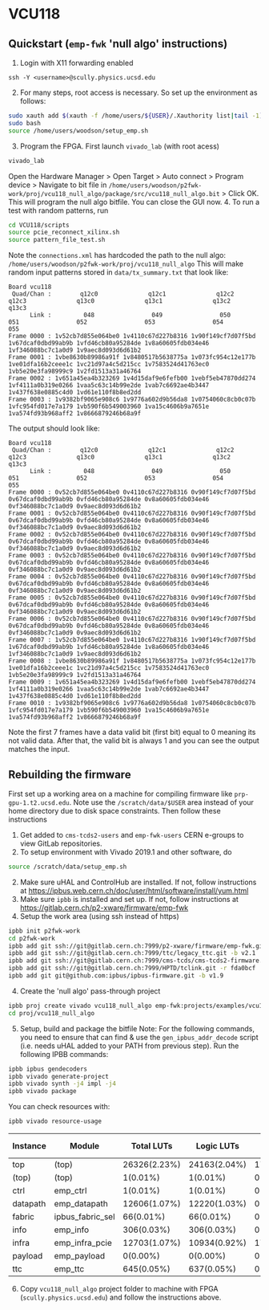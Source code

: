 # VCU118

## Quickstart (`emp-fwk` 'null algo' instructions)
1. Login with X11 forwarding enabled
```
ssh -Y <username>@scully.physics.ucsd.edu
```
2. For many steps, root access is necessary. So set up the environment as follows:
```bash
sudo xauth add $(xauth -f /home/users/${USER}/.Xauthority list|tail -1)
sudo bash
source /home/users/woodson/setup_emp.sh
```
3. Program the FPGA. First launch `vivado_lab` (with root acess)
```bash
vivado_lab
```
Open the Hardware Manager > Open Target > Auto connect > Program device > Navigate to bit file in `/home/users/woodson/p2fwk-work/proj/vcu118_null_algo/package/src/vcu118_null_algo.bit` > Click OK. This will program the null algo bitfile. You can close the GUI now.
4. To run a test with random patterns, run
```bash
cd VCU118/scripts
source pcie_reconnect_xilinx.sh
source pattern_file_test.sh
```
Note the `connections.xml` has hardcoded the path to the null algo: `/home/users/woodson/p2fwk-work/proj/vcu118_null_algo`
This will make random input patterns stored in `data/tx_summary.txt` that look like:
```
Board vcu118
 Quad/Chan :        q12c0              q12c1              q12c2              q12c3              q13c0              q13c1              q13c2              q13c3      
      Link :         048                049                050                051                052                053                054                055       
Frame 0000 : 1v52cb7d855e064be0 1v4110c67d227b8316 1v90f149cf7d07f5bd 1v67dcaf0dbd99ab9b 1vfd46cb80a95284de 1v8a60605fdb034e46 1vf346088bc7c1a0d9 1v9aec8d093d6d61b2
Frame 0001 : 1vbe8630b89986a91f 1v8480517b5638775a 1v073fc954c12e177b 1ve01dfa16b2ceee1c 1vc21d97a4c5d215cc 1v7583524d41763ec0 1vb5e20e3fa98999c9 1v2fd1513a31a46764
Frame 0002 : 1v651a45ea4b323269 1v4d15daf9e6fefb00 1vebf5eb47870dd274 1vf4111a0b319e0266 1vaa5c63c14b99e2de 1vab7c6692ae4b3447 1v437f638e0885c4d0 1vd61e110f8b8ed2dd
Frame 0003 : 1v9382bf9065e908c6 1v9776a602d9b56da8 1v0754060c8cb0c07b 1vfc954fd017e7a179 1vb590f6b549003960 1va15c4606b9a7651e 1va574fd93b968aff2 1v8666879246b68a9f
```
The output should look like:
```
Board vcu118
 Quad/Chan :        q12c0              q12c1              q12c2              q12c3              q13c0              q13c1              q13c2              q13c3      
      Link :         048                049                050                051                052                053                054                055       
Frame 0000 : 0v52cb7d855e064be0 0v4110c67d227b8316 0v90f149cf7d07f5bd 0v67dcaf0dbd99ab9b 0vfd46cb80a95284de 0v8a60605fdb034e46 0vf346088bc7c1a0d9 0v9aec8d093d6d61b2
Frame 0001 : 0v52cb7d855e064be0 0v4110c67d227b8316 0v90f149cf7d07f5bd 0v67dcaf0dbd99ab9b 0vfd46cb80a95284de 0v8a60605fdb034e46 0vf346088bc7c1a0d9 0v9aec8d093d6d61b2
Frame 0002 : 0v52cb7d855e064be0 0v4110c67d227b8316 0v90f149cf7d07f5bd 0v67dcaf0dbd99ab9b 0vfd46cb80a95284de 0v8a60605fdb034e46 0vf346088bc7c1a0d9 0v9aec8d093d6d61b2
Frame 0003 : 0v52cb7d855e064be0 0v4110c67d227b8316 0v90f149cf7d07f5bd 0v67dcaf0dbd99ab9b 0vfd46cb80a95284de 0v8a60605fdb034e46 0vf346088bc7c1a0d9 0v9aec8d093d6d61b2
Frame 0004 : 0v52cb7d855e064be0 0v4110c67d227b8316 0v90f149cf7d07f5bd 0v67dcaf0dbd99ab9b 0vfd46cb80a95284de 0v8a60605fdb034e46 0vf346088bc7c1a0d9 0v9aec8d093d6d61b2
Frame 0005 : 0v52cb7d855e064be0 0v4110c67d227b8316 0v90f149cf7d07f5bd 0v67dcaf0dbd99ab9b 0vfd46cb80a95284de 0v8a60605fdb034e46 0vf346088bc7c1a0d9 0v9aec8d093d6d61b2
Frame 0006 : 0v52cb7d855e064be0 0v4110c67d227b8316 0v90f149cf7d07f5bd 0v67dcaf0dbd99ab9b 0vfd46cb80a95284de 0v8a60605fdb034e46 0vf346088bc7c1a0d9 0v9aec8d093d6d61b2
Frame 0007 : 1v52cb7d855e064be0 1v4110c67d227b8316 1v90f149cf7d07f5bd 1v67dcaf0dbd99ab9b 1vfd46cb80a95284de 1v8a60605fdb034e46 1vf346088bc7c1a0d9 1v9aec8d093d6d61b2
Frame 0008 : 1vbe8630b89986a91f 1v8480517b5638775a 1v073fc954c12e177b 1ve01dfa16b2ceee1c 1vc21d97a4c5d215cc 1v7583524d41763ec0 1vb5e20e3fa98999c9 1v2fd1513a31a46764
Frame 0009 : 1v651a45ea4b323269 1v4d15daf9e6fefb00 1vebf5eb47870dd274 1vf4111a0b319e0266 1vaa5c63c14b99e2de 1vab7c6692ae4b3447 1v437f638e0885c4d0 1vd61e110f8b8ed2dd
Frame 0010 : 1v9382bf9065e908c6 1v9776a602d9b56da8 1v0754060c8cb0c07b 1vfc954fd017e7a179 1vb590f6b549003960 1va15c4606b9a7651e 1va574fd93b968aff2 1v8666879246b68a9f
```
Note the first 7 frames have a data valid bit (first bit) equal to 0 meaning its not valid data. After that, the valid bit is always 1 and you can see the output matches the input.


## Rebuilding the firmware
First set up a working area on a machine for compiling firmware like `prp-gpu-1.t2.ucsd.edu`.
Note use the `/scratch/data/$USER` area instead of your home directory due to disk space constraints.
Then follow these instructions

1. Get added to `cms-tcds2-users` and `emp-fwk-users` CERN e-groups to view GitLab repositories.
2. To setup environment with Vivado 2019.1 and other software, do
```bash
source /scratch/data/setup_emp.sh
```
2. Make sure uHAL and ControlHub are installed. If not, follow instructions at https://ipbus.web.cern.ch/doc/user/html/software/install/yum.html
3. Make sure `ipbb` is installed and set up. If not, follow instructions at https://gitlab.cern.ch/p2-xware/firmware/emp-fwk
4. Setup the work area (using ssh instead of https)
```bash
ipbb init p2fwk-work
cd p2fwk-work
ipbb add git ssh://git@gitlab.cern.ch:7999/p2-xware/firmware/emp-fwk.git
ipbb add git ssh://git@gitlab.cern.ch:7999/ttc/legacy_ttc.git -b v2.1
ipbb add git ssh://git@gitlab.cern.ch:7999/cms-tcds/cms-tcds2-firmware.git -b v0_1_1
ipbb add git ssh://git@gitlab.cern.ch:7999/HPTD/tclink.git -r fda0bcf
ipbb add git git@github.com:ipbus/ipbus-firmware.git -b v1.9
```
4. Create the 'null algo' pass-through project
```bash
ipbb proj create vivado vcu118_null_algo emp-fwk:projects/examples/vcu118 top.dep
cd proj/vcu118_null_algo
```
5. Setup, build and package the bitfile
Note: For the following commands, you need to ensure that can find & use the `gen_ipbus_addr_decode` script (i.e. needs uHAL added to your PATH from previous step). Run the following IPBB commands:
```bash
ipbb ipbus gendecoders
ipbb vivado generate-project
ipbb vivado synth -j4 impl -j4
ipbb vivado package
```
You can check resources with:
```bash
ipbb vivado resource-usage
```
|  Instance  |      Module      |  Total LUTs  |  Logic LUTs  |   LUTRAMs   |    SRLs    |      FFs     |   RAMB36   |   RAMB18  |   URAM   | DSP48 Blocks |
|------------|------------------|--------------|--------------|-------------|------------|--------------|------------|-----------|----------|--------------|
| top        |            (top) | 26326(2.23%) | 24163(2.04%) | 1754(0.30%) | 409(0.07%) | 75827(3.21%) | 112(5.19%) | 64(1.48%) | 0(0.00%) |     0(0.00%) |
|   (top)    |            (top) |     1(0.01%) |     1(0.01%) |    0(0.00%) |   0(0.00%) |     0(0.00%) |   0(0.00%) |  0(0.00%) | 0(0.00%) |     0(0.00%) |
|   ctrl     |         emp_ctrl |     1(0.01%) |     1(0.01%) |    0(0.00%) |   0(0.00%) |    32(0.01%) |   0(0.00%) |  0(0.00%) | 0(0.00%) |     0(0.00%) |
|   datapath |     emp_datapath | 12606(1.07%) | 12220(1.03%) |    0(0.00%) | 386(0.07%) | 18553(0.78%) |  16(0.74%) | 64(1.48%) | 0(0.00%) |     0(0.00%) |
|   fabric   | ipbus_fabric_sel |    66(0.01%) |    66(0.01%) |    0(0.00%) |   0(0.00%) |     0(0.00%) |   0(0.00%) |  0(0.00%) | 0(0.00%) |     0(0.00%) |
|   info     |         emp_info |   306(0.03%) |   306(0.03%) |    0(0.00%) |   0(0.00%) |   268(0.01%) |   0(0.00%) |  0(0.00%) | 0(0.00%) |     0(0.00%) |
|   infra    |   emp_infra_pcie | 12703(1.07%) | 10934(0.92%) | 1754(0.30%) |  15(0.01%) | 15977(0.68%) |  95(4.40%) |  0(0.00%) | 0(0.00%) |     0(0.00%) |
|   payload  |      emp_payload |     0(0.00%) |     0(0.00%) |    0(0.00%) |   0(0.00%) | 40200(1.70%) |   0(0.00%) |  0(0.00%) | 0(0.00%) |     0(0.00%) |
|   ttc      |          emp_ttc |   645(0.05%) |   637(0.05%) |    0(0.00%) |   8(0.01%) |   797(0.03%) |   1(0.05%) |  0(0.00%) | 0(0.00%) |     0(0.00%) |

6. Copy `vcu118_null_algo` project folder to machine with FPGA (`scully.physics.ucsd.edu`) and follow the instructions above.
